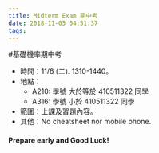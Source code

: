 ```yaml
---
title: Midterm Exam 期中考
date: 2018-11-05 04:51:37
tags:
---
```

#基礎機率期中考 
* 時間：11/6 (二). 1310-1440。 
* 地點：
	- A210: 學號  大於等於  410511322 同學
	- A316: 學號   小於 410511322 同學
* 範圍：上課及習題內容。
* 其他：No cheatsheet nor mobile phone.  

#### Prepare early and Good Luck!